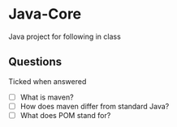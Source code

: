 # Java-Core
Java project for following in class


## Questions
Ticked when answered
- [ ] What is maven?
- [ ] How does maven differ from standard Java?
- [ ] What does POM stand for?

